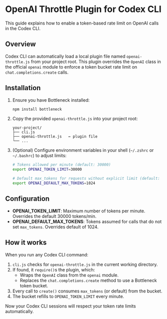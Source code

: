 # OpenAI Throttle Plugin for Codex CLI

This guide explains how to enable a token-based rate limit on OpenAI calls in the Codex CLI.

## Overview

Codex CLI can automatically load a local plugin file named `openai-throttle.js` from your project root. This plugin overrides the `OpenAI` class in the official `openai` module to enforce a token bucket rate limit on `chat.completions.create` calls.

## Installation

1. Ensure you have Bottleneck installed:

   ```bash
   npm install bottleneck
   ```

2. Copy the provided `openai-throttle.js` into your project root:

   ```text
   your-project/
   ├── cli.js
   ├── openai-throttle.js   ← plugin file
   └── ...
   ```

3. (Optional) Configure environment variables in your shell (`~/.zshrc` or `~/.bashrc`) to adjust limits:

   ```bash
   # Tokens allowed per minute (default: 30000)
   export OPENAI_TOKEN_LIMIT=30000

   # Default max_tokens for requests without explicit limit (default: 1024)
   export OPENAI_DEFAULT_MAX_TOKENS=1024
   ```

## Configuration

- **OPENAI_TOKEN_LIMIT**: Maximum number of tokens per minute. Overrides the default 30000 tokens/min.
- **OPENAI_DEFAULT_MAX_TOKENS**: Tokens assumed for calls that do not set `max_tokens`. Overrides default of 1024.

## How it works

When you run any Codex CLI command:

1. `cli.js` checks for `openai-throttle.js` in the current working directory.
2. If found, it `require()`s the plugin, which:
   - Wraps the `OpenAI` class from the `openai` module.
   - Replaces the `chat.completions.create` method to use a Bottleneck token bucket.
3. Every call to `create()` consumes `max_tokens` (or default) from the bucket.
4. The bucket refills to `OPENAI_TOKEN_LIMIT` every minute.

Now your Codex CLI sessions will respect your token rate limits automatically.